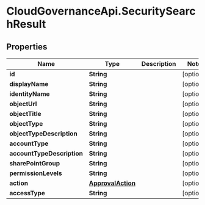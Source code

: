 # CloudGovernanceApi.SecuritySearchResult

## Properties

Name | Type | Description | Notes
------------ | ------------- | ------------- | -------------
**id** | **String** |  | [optional] 
**displayName** | **String** |  | [optional] 
**identityName** | **String** |  | [optional] 
**objectUrl** | **String** |  | [optional] 
**objectTitle** | **String** |  | [optional] 
**objectType** | **String** |  | [optional] 
**objectTypeDescription** | **String** |  | [optional] 
**accountType** | **String** |  | [optional] 
**accountTypeDescription** | **String** |  | [optional] 
**sharePointGroup** | **String** |  | [optional] 
**permissionLevels** | **String** |  | [optional] 
**action** | [**ApprovalAction**](ApprovalAction.md) |  | [optional] 
**accessType** | **String** |  | [optional] 


